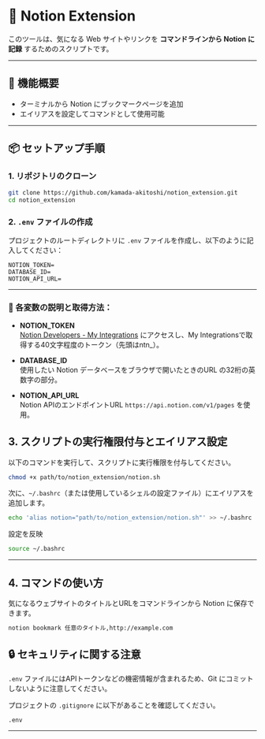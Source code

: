 # 📝 Notion Extension

このツールは、気になる Web サイトやリンクを **コマンドラインから Notion に記録** するためのスクリプトです。

---

## 🚀 機能概要

- ターミナルから Notion にブックマークページを追加
- エイリアスを設定してコマンドとして使用可能

---

## 📦 セットアップ手順

### 1. リポジトリのクローン

```bash
git clone https://github.com/kamada-akitoshi/notion_extension.git
cd notion_extension
```
### 2. `.env` ファイルの作成

プロジェクトのルートディレクトリに `.env` ファイルを作成し、以下のように記入してください：

```
NOTION_TOKEN=
DATABASE_ID=
NOTION_API_URL=
```

---

### 🔑 各変数の説明と取得方法：

- **NOTION_TOKEN**  
  [Notion Developers - My Integrations](https://www.notion.so/my-integrations) にアクセスし、My Integrationsで取得する40文字程度のトークン（先頭はntn_）。

- **DATABASE_ID**  
  使用したい Notion データベースをブラウザで開いたときのURL の32桁の英数字の部分。

- **NOTION_API_URL**  
  Notion APIのエンドポイントURL `https://api.notion.com/v1/pages` を使用。
## 3. スクリプトの実行権限付与とエイリアス設定

以下のコマンドを実行して、スクリプトに実行権限を付与してください。

```bash
chmod +x path/to/notion_extension/notion.sh
```

次に、`~/.bashrc`（または使用しているシェルの設定ファイル）にエイリアスを追加します。

```bash
echo 'alias notion="path/to/notion_extension/notion.sh"' >> ~/.bashrc
```

設定を反映

```bash
source ~/.bashrc
```

---

## 4. コマンドの使い方

気になるウェブサイトのタイトルとURLをコマンドラインから Notion に保存できます。

```bash
notion bookmark 任意のタイトル,http://example.com
```





## 🔒 セキュリティに関する注意

`.env` ファイルにはAPIトークンなどの機密情報が含まれるため、Git にコミットしないように注意してください。

プロジェクトの `.gitignore` に以下があることを確認してください。

```
.env
```


---



